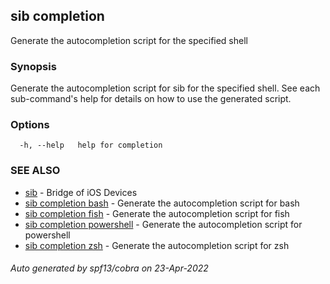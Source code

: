 ## sib completion

Generate the autocompletion script for the specified shell

### Synopsis

Generate the autocompletion script for sib for the specified shell.
See each sub-command's help for details on how to use the generated script.


### Options

```
  -h, --help   help for completion
```

### SEE ALSO

* [sib](sib.md)	 - Bridge of iOS Devices
* [sib completion bash](sib_completion_bash.md)	 - Generate the autocompletion script for bash
* [sib completion fish](sib_completion_fish.md)	 - Generate the autocompletion script for fish
* [sib completion powershell](sib_completion_powershell.md)	 - Generate the autocompletion script for powershell
* [sib completion zsh](sib_completion_zsh.md)	 - Generate the autocompletion script for zsh

###### Auto generated by spf13/cobra on 23-Apr-2022

